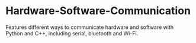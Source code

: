# Hardware-Software-Communication
Features different ways to communicate hardware and software with Python and C++, including serial, bluetooth and Wi-Fi.
